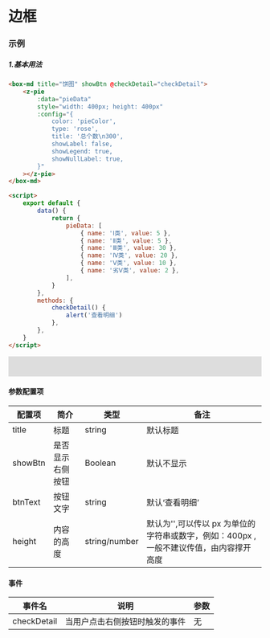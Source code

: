 # 边框

### 示例

##### 1.基本用法

```html
<box-md title="饼图" showBtn @checkDetail="checkDetail">
    <z-pie
        :data="pieData"
        style="width: 400px; height: 400px"
        :config="{
            color: 'pieColor',
            type: 'rose',
            title: '总个数\n300',
            showLabel: false,
            showLegend: true,
            showNullLabel: true,
        }"
    ></z-pie>
</box-md>
```

```html
<script>
    export default {
        data() {
            return {
                pieData: [
                    { name: 'Ⅰ类', value: 5 },
                    { name: 'Ⅱ类', value: 5 },
                    { name: 'Ⅲ类', value: 30 },
                    { name: 'Ⅳ类', value: 20 },
                    { name: 'Ⅴ类', value: 10 },
                    { name: '劣Ⅴ类', value: 2 },
                ],
            }
        },
        methods: {
            checkDetail() {
                alert('查看明细')
            },
        },
    }
</script>
```

<div style="padding:20px;background-color:#ddd">
    <box-md title="饼图" showBtn @checkDetail="checkDetail">
        <pie-md
            :data="pieData"
            style="width: 400px; height: 400px"
            :config="{
                color: 'pieColor',
                type: 'rose',
                title: '总个数\n300',
                showLabel: false,
                showLegend: true,
                showNullLabel: true,
            }"
        ></pie-md>
    </box-md>
</div>

<script>
    export default {
        data() {
            return {
                pieData: [
                    { name: 'Ⅰ类', value: 5 },
                    { name: 'Ⅱ类', value: 5 },
                    { name: 'Ⅲ类', value: 30 },
                    { name: 'Ⅳ类', value: 20 },
                    { name: 'Ⅴ类', value: 10 },
                    { name: '劣Ⅴ类', value: 2 },
                ],
            }
        },
        methods: {
            checkDetail() {
                alert('查看明细')
            },
        },
    }
</script>

#### 参数配置项

| 配置项  | 简介             | 类型          | 备注                                                                                   |
| ------- | ---------------- | ------------- | -------------------------------------------------------------------------------------- |
| title   | 标题             | string        | 默认标题                                                                               |
| showBtn | 是否显示右侧按钮 | Boolean       | 默认不显示                                                                             |
| btnText | 按钮文字         | string        | 默认‘查看明细’                                                                         |
| height  | 内容的高度       | string/number | 默认为'',可以传以 px 为单位的字符串或数字，例如：400px ,一般不建议传值，由内容撑开高度 |

#### 事件

| 事件名      | 说明                           | 参数 |
| ----------- | ------------------------------ | ---- |
| checkDetail | 当用户点击右侧按钮时触发的事件 | 无   |
